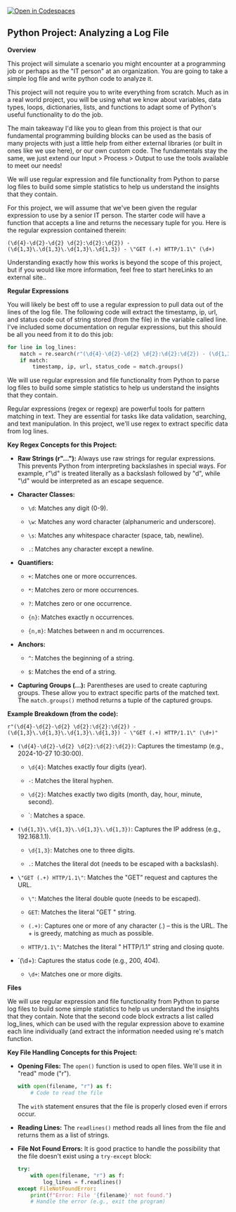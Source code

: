 [![Open in Codespaces](https://classroom.github.com/assets/launch-codespace-2972f46106e565e64193e422d61a12cf1da4916b45550586e14ef0a7c637dd04.svg)](https://classroom.github.com/open-in-codespaces?assignment_repo_id=19064467)
## Python Project: Analyzing a Log File

**Overview**

This project will simulate a scenario you might encounter at a programming job or perhaps as the "IT person" at an organization. You are going to take a simple log file and write python code to analyze it.

This project will not require you to write everything from scratch. Much as in a real world project, you will be using what we know about variables, data types, loops, dictionaries, lists, and functions to adapt some of Python's useful functionality to do the job.

The main takeaway I'd like you to glean from this project is that our fundamental programming building blocks can be used as the basis of many projects with just a little help from either external libraries (or built in ones like we use here), or our own custom code. The fundamentals stay the same, we just extend our Input > Process > Output to use the tools available to meet our needs!

We will use regular expression and file functionality from Python to parse log files to build some simple statistics to help us understand the insights that they contain.

For this project, we will assume that we've been given the regular expression to use by a senior IT person. The starter code will have a function that accepts a line and returns the necessary tuple for you. Here is the regular expression contained therein:

```regex
(\d{4}-\d{2}-\d{2} \d{2}:\d{2}:\d{2}) - (\d{1,3}\.\d{1,3}\.\d{1,3}\.\d{1,3}) - \"GET (.+) HTTP/1.1\" (\d+)
```

Understanding exactly how this works is beyond the scope of this project, but if you would like more information, feel free to start hereLinks to an external site..

**Regular Expressions**

You will likely be best off to use a regular expression to pull data out of the lines of the log file. The following code will extract the timestamp, ip, url, and status code out of string stored (from the file) in the variable called line. I've included some documentation on regular expressions, but this should be all you need from it to do this job:

```python
for line in log_lines:
    match = re.search(r"(\d{4}-\d{2}-\d{2} \d{2}:\d{2}:\d{2}) - (\d{1,3}\.\d{1,3}\.\d{1,3}\.\d{1,3}) - \"GET (.+) HTTP/1.1\" (\d+)", line)
    if match:
        timestamp, ip, url, status_code = match.groups()
```

We will use regular expression and file functionality from Python to parse log files to build some simple statistics to help us understand the insights that they contain.

Regular expressions (regex or regexp) are powerful tools for pattern matching in text. They are essential for tasks like data validation, searching, and text manipulation. In this project, we'll use regex to extract specific data from log lines.

**Key Regex Concepts for this Project:**

*   **Raw Strings (r"..."):** Always use raw strings for regular expressions. This prevents Python from interpreting backslashes in special ways. For example, r"\d" is treated literally as a backslash followed by "d", while "\d" would be interpreted as an escape sequence.

*   **Character Classes:**

    *   `\d`: Matches any digit (0-9).

    *   `\w`: Matches any word character (alphanumeric and underscore).

    *   `\s`: Matches any whitespace character (space, tab, newline).

    *   `.`: Matches any character except a newline.

*   **Quantifiers:**

    *   `+`: Matches one or more occurrences.

    *   `*`: Matches zero or more occurrences.

    *   `?`: Matches zero or one occurrence.

    *   `{n}`: Matches exactly n occurrences.

    *   `{n,m}`: Matches between n and m occurrences.

*   **Anchors:**

    *   `^`: Matches the beginning of a string.

    *   `$`: Matches the end of a string.

*   **Capturing Groups (...):** Parentheses are used to create capturing groups. These allow you to extract specific parts of the matched text. The `match.groups()` method returns a tuple of the captured groups.

**Example Breakdown (from the code):**

```regex
r"(\d{4}-\d{2}-\d{2} \d{2}:\d{2}:\d{2}) - (\d{1,3}\.\d{1,3}\.\d{1,3}\.\d{1,3}) - \"GET (.+) HTTP/1.1\" (\d+)"
```

*   `(\d{4}-\d{2}-\d{2} \d{2}:\d{2}:\d{2})`: Captures the timestamp (e.g., 2024-10-27 10:30:00).

    *   `\d{4}`: Matches exactly four digits (year).

    *   `-`: Matches the literal hyphen.

    *   `\d{2}`: Matches exactly two digits (month, day, hour, minute, second).

    *   `: Matches a space.

*   `(\d{1,3}\.\d{1,3}\.\d{1,3}\.\d{1,3})`: Captures the IP address (e.g., 192.168.1.1).

    *   `\d{1,3}`: Matches one to three digits.

    *   `.`: Matches the literal dot (needs to be escaped with a backslash).

*   `\"GET (.+) HTTP/1.1\"`: Matches the "GET" request and captures the URL.

    *   `\"`: Matches the literal double quote (needs to be escaped).

    *   `GET`: Matches the literal "GET " string.

    *   `(.+)`: Captures one or more of any character (.) – this is the URL. The + is greedy, matching as much as possible.

    *   `HTTP/1.1\"`: Matches the literal " HTTP/1.1" string and closing quote.

*   `(\d+): Captures the status code (e.g., 200, 404).

    *   `\d+`: Matches one or more digits.

**Files**

We will use regular expression and file functionality from Python to parse log files to build some simple statistics to help us understand the insights that they contain. Note that the second code block extracts a list called log\_lines, which can be used with the regular expression above to examine each line individually (and extract the information needed using re's match function.

**Key File Handling Concepts for this Project:**

*   **Opening Files:** The `open()` function is used to open files. We'll use it in "read" mode ("r").

    ```python
    with open(filename, "r") as f:
        # Code to read the file
    ```

    The `with` statement ensures that the file is properly closed even if errors occur.

*   **Reading Lines:** The `readlines()` method reads all lines from the file and returns them as a list of strings.

*   **File Not Found Errors:** It is good practice to handle the possibility that the file doesn't exist using a `try-except` block:

    ```python
    try:
        with open(filename, "r") as f:
            log_lines = f.readlines()
    except FileNotFoundError:
        print(f"Error: File '{filename}' not found.")
        # Handle the error (e.g., exit the program)
    ```


